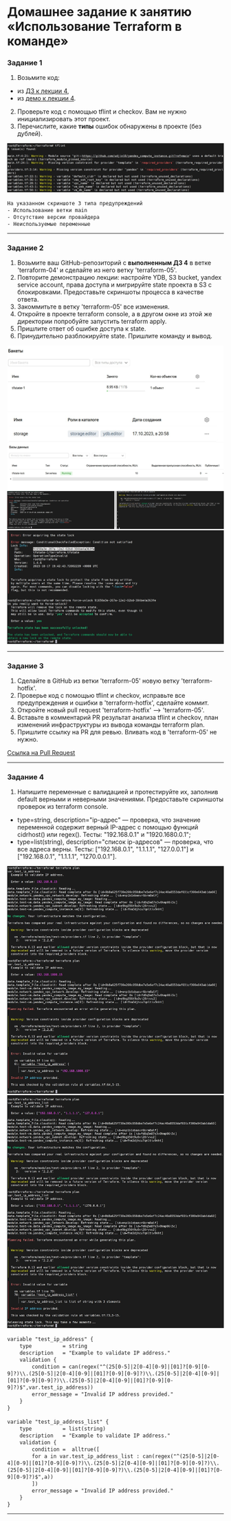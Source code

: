 # Домашнее задание к занятию «Использование Terraform в команде»

### Задание 1

1. Возьмите код:
- из [ДЗ к лекции 4](https://github.cd..com/netology-code/ter-homeworks/tree/main/04/src),
- из [демо к лекции 4](https://github.com/netology-code/ter-homeworks/tree/main/04/demonstration1).
2. Проверьте код с помощью tflint и checkov. Вам не нужно инициализировать этот проект.
3. Перечислите, какие **типы** ошибок обнаружены в проекте (без дублей).

![sec](https://github.com/MaximovAA/school/blob/main/tlint.jpg "Пример вывода команд")

```
На указанном скриншоте 3 типа предупреждений
- Использование ветки main
- Отсутствие версии провайдера
- Неиспользуемые переменные
```
------

### Задание 2

1. Возьмите ваш GitHub-репозиторий с **выполненным ДЗ 4** в ветке 'terraform-04' и сделайте из него ветку 'terraform-05'.
2. Повторите демонстрацию лекции: настройте YDB, S3 bucket, yandex service account, права доступа и мигрируйте state проекта в S3 с блокировками. Предоставьте скриншоты процесса в качестве ответа.
3. Закоммитьте в ветку 'terraform-05' все изменения.
4. Откройте в проекте terraform console, а в другом окне из этой же директории попробуйте запустить terraform apply.
5. Пришлите ответ об ошибке доступа к state.
6. Принудительно разблокируйте state. Пришлите команду и вывод.

![sec](https://github.com/MaximovAA/school/blob/main/backet.jpg "Пример вывода команд")
![sec](https://github.com/MaximovAA/school/blob/main/srv_role.jpg "Пример вывода команд")
![sec](https://github.com/MaximovAA/school/blob/main/ydb.jpg "Пример вывода команд")
![sec](https://github.com/MaximovAA/school/blob/main/state-lock.jpg "Пример вывода команд")
![sec](https://github.com/MaximovAA/school/blob/main/unlock.jpg "Пример вывода команд")

------
### Задание 3  

1. Сделайте в GitHub из ветки 'terraform-05' новую ветку 'terraform-hotfix'.
2. Проверье код с помощью tflint и checkov, исправьте все предупреждения и ошибки в 'terraform-hotfix', сделайте коммит.
3. Откройте новый pull request 'terraform-hotfix' --> 'terraform-05'. 
4. Вставьте в комментарий PR результат анализа tflint и checkov, план изменений инфраструктуры из вывода команды terraform plan.
5. Пришлите ссылку на PR для ревью. Вливать код в 'terraform-05' не нужно.

[Ссылка на Pull Request](https://github.com/MaximovAA/netology_terraform/pull/1 "Пример вывода команд")

------
### Задание 4

1. Напишите переменные с валидацией и протестируйте их, заполнив default верными и неверными значениями. Предоставьте скриншоты проверок из terraform console. 

- type=string, description="ip-адрес" — проверка, что значение переменной содержит верный IP-адрес с помощью функций cidrhost() или regex(). Тесты:  "192.168.0.1" и "1920.1680.0.1";
- type=list(string), description="список ip-адресов" — проверка, что все адреса верны. Тесты:  ["192.168.0.1", "1.1.1.1", "127.0.0.1"] и ["192.168.0.1", "1.1.1.1", "1270.0.0.1"].

![sec](https://github.com/MaximovAA/school/blob/main/Check_ip.jpg "Пример вывода команд")
![sec](https://github.com/MaximovAA/school/blob/main/check_ip_list.jpg "Пример вывода команд")  

```hcl
variable "test_ip_address" {
    type          = string
    description   = "Example to validate IP address."
    validation {
        condition = can(regex("^(25[0-5]|2[0-4][0-9]|[01]?[0-9][0-9]?)\\.(25[0-5]|2[0-4][0-9]|[01]?[0-9][0-9]?)\\.(25[0-5]|2[0-4][0-9]|[01]?[0-9][0-9]?)\\.(25[0-5]|2[0-4][0-9]|[01]?[0-9][0-9]?)$",var.test_ip_address))
        error_message = "Invalid IP address provided."
    }
}

variable "test_ip_address_list" {
    type          = list(string)
    description   = "Example to validate IP address."
    validation {
        condition =  alltrue([
        for a in var.test_ip_address_list : can(regex("^(25[0-5]|2[0-4][0-9]|[01]?[0-9][0-9]?)\\.(25[0-5]|2[0-4][0-9]|[01]?[0-9][0-9]?)\\.(25[0-5]|2[0-4][0-9]|[01]?[0-9][0-9]?)\\.(25[0-5]|2[0-4][0-9]|[01]?[0-9][0-9]?)$",a))
        ])
        error_message = "Invalid IP address provided."
    }
}
```


------


